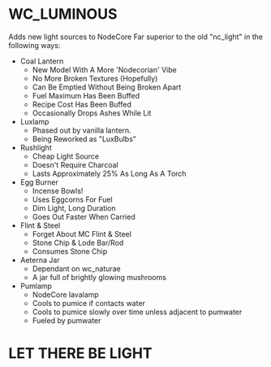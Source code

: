 # WC_LUMINOUS
Adds new light sources to NodeCore
Far superior to the old "nc_light" in the following ways:
 - Coal Lantern
	- New Model With A More 'Nodecorian' Vibe
	- No More Broken Textures (Hopefully)
	- Can Be Emptied Without Being Broken Apart
	- Fuel Maximum Has Been Buffed
	- Recipe Cost Has Been Buffed
	- Occasionally Drops Ashes While Lit
 - Luxlamp
	- Phased out by vanilla lantern.
	- Being Reworked as "LuxBulbs" 
 - Rushlight
 	- Cheap Light Source
 	- Doesn't Require Charcoal
 	- Lasts Approximately 25% As Long As A Torch
 - Egg Burner
 	- Incense Bowls!
 	- Uses Eggcorns For Fuel
 	- Dim Light, Long Duration
 	- Goes Out Faster When Carried
 - Flint & Steel
	- Forget About MC Flint & Steel
 	- Stone Chip & Lode Bar/Rod
 	- Consumes Stone Chip
 - Aeterna Jar
 	- Dependant on wc_naturae
 	- A jar full of brightly glowing mushrooms
 - Pumlamp
 	- NodeCore lavalamp
 	- Cools to pumice if contacts water
 	- Cools to pumice slowly over time unless adjacent to pumwater
 	- Fueled by pumwater
# LET THERE BE LIGHT

